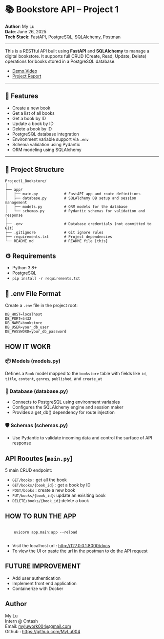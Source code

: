 # 📚 Bookstore API – Project 1

**Author**: My Lu  
**Date**: June 26, 2025  
**Tech Stack**: FastAPI, PostgreSQL, SQLAlchemy, Postman  

---

This is a RESTful API built using **FastAPI** and **SQLAlchemy** to manage a digital bookstore. It supports full CRUD (Create, Read, Update, Delete) operations for books stored in a PostgreSQL database.

- [Demo Video](https://www.loom.com/share/97f5eacf27344f089c52a5fa96625595?sid=001f325f-e2a0-4c0c-808f-f1255906d7d8)
- [Project Report](https://docs.google.com/document/d/1iR3qdNHw-duEsGRtgcEELMojaHSQxMDW93NZwPv6Euc/edit?usp=sharing)
---

## 🚀 Features

- Create a new book
- Get a list of all books
- Get a book by ID
- Update a book by ID
- Delete a book by ID
- PostgreSQL database integration
- Environment variable support via `.env`
- Schema validation using Pydantic
- ORM modeling using SQLAlchemy

---
## 📁 Project Structure


``` 
Project1_Bookstore/
│
├── app/
│   ├── main.py            # FastAPI app and route definitions
│   ├── database.py        # SQLAlchemy DB setup and session management
│   ├── models.py          # ORM models for the database
│   └── schemas.py         # Pydantic schemas for validation and response
│
├── .env                   # Database credentials (not committed to Git)
├── .gitignore             # Git ignore rules
├── requirements.txt       # Project dependencies
└── README.md              # README file [this]
```

## ⚙️ Requirements

- Python 3.8+
- PostgreSQL
- `pip install -r requirements.txt`

## 🔐 .env File Format

Create a `.env` file in the project root:

```env
DB_HOST=localhost
DB_PORT=5432
DB_NAME=bookstore
DB_USER=your_db_user
DB_PASSWORD=your_db_password
```

## HOW IT WOKR

### 📦 Models (models.py)
Defines a  `Book` model mapped to the `bookstore` table with fields like `id`, `title`, `content`, `genres`, `published`, and `create_at`

### 🧱 Database (database.py)
- Connects to PostgreSQL using environment variables
- Configures the SQLAlchemy engine and session maker
- Provides a get_db() dependency for route injection

### 🛡️ Schemas (schemas.py)
- Use Pydantic to validate incoming data and control the surface of API response

## API Rooutes [`main.py`]
5 main CRUD endpoint:
- `GET/books` : get all the book
- `GET/books/{book_id}` : get a book by ID
- `POST/books` : create a new book
- `PUT/books/{book_id}`: update an exisiting book
- `DELETE/books/{book_id}`:delete a book

## HOW TO RUN THE APP
<pre lang='bash'>
    <code>
    uvicorn app.main:app --reload
    </code>
</pre>

- Visit the localhost url : http://127.0.0.1:8000/docs 
- To view the UI or paste the url in the postman to do the API request

## FUTURE IMPROVEMENT
- Add user authentication
- Implement front end application
- Containerize with Docker

## Author
My Lu  
Intern @ Ontash  
Email: myluwork004@gmail.com  
Github : https://github.com/MyLu004 
